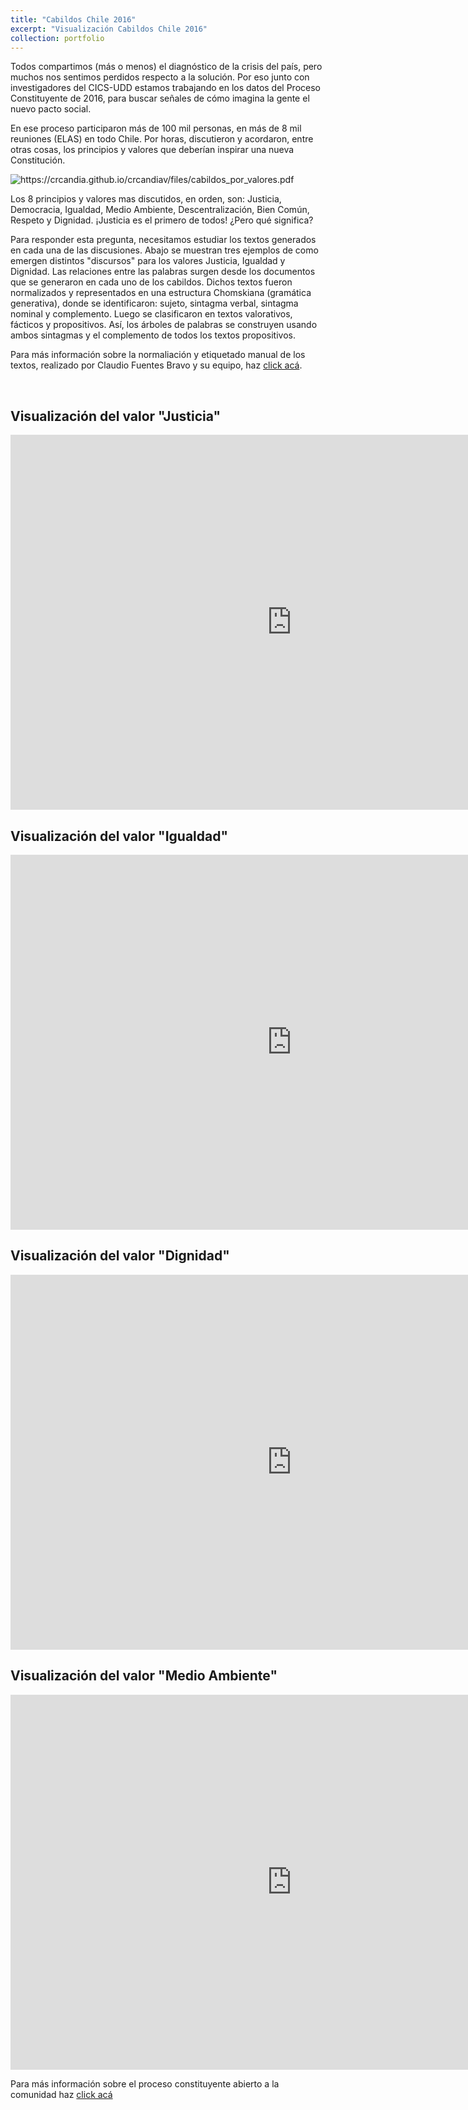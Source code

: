 ```yaml
---
title: "Cabildos Chile 2016"
excerpt: "Visualización Cabildos Chile 2016"
collection: portfolio
---
```


Todos compartimos (más o menos) el diagnóstico de la crisis del país, pero muchos nos sentimos perdidos respecto a la solución. Por eso junto con investigadores del CICS-UDD estamos trabajando en los datos del Proceso Constituyente de 2016, para buscar señales de cómo imagina la gente el nuevo pacto social.

En ese proceso participaron más de 100 mil personas, en más de 8 mil reuniones (ELAS) en todo Chile. Por horas, discutieron y acordaron, entre otras cosas, los principios y valores que deberían inspirar una nueva Constitución.

<img src="https://crcandia.github.io/crcandiav/files/cabildos_por_valores.png" alt="https://crcandia.github.io/crcandiav/files/cabildos_por_valores.pdf">

Los 8 principios y valores mas discutidos, en orden, son: Justicia, Democracia, Igualdad, Medio Ambiente, Descentralización, Bien Común, Respeto y Dignidad. ¡Justicia es el primero de todos! ¿Pero qué significa?

Para responder esta pregunta, necesitamos estudiar los textos generados en cada una de las discusiones. Abajo se muestran tres ejemplos de como emergen distintos "discursos" para los valores Justicia, Igualdad y Dignidad. Las relaciones entre las palabras surgen desde los documentos que se generaron en cada uno de los cabildos. Dichos textos fueron normalizados y representados en una estructura Chomskiana (gramática generativa), donde se identificaron: sujeto, sintagma verbal, sintagma nominal y complemento. Luego se clasificaron en textos valorativos, fácticos y propositivos. Así, los árboles de palabras se construyen usando ambos sintagmas y el complemento de todos los textos propositivos. 

Para más información sobre la normaliación y etiquetado manual de los textos, realizado por Claudio Fuentes Bravo y su equipo, haz <a href="https://www.researchgate.net/publication/319016008_200K_Crowdsourced_Political_Arguments_for_a_New_Chilean_Constitution" target="_blank">click acá</a>.



<br>

Visualización del valor "Justicia"
--------

<iframe width="900" height="600" src="https://crcandia.github.io/crcandiav/files/Justicia_valores.html" frameborder="0" allowfullscreen></iframe>

<br>


Visualización del valor "Igualdad"
--------

<iframe width="900" height="600" src="https://crcandia.github.io/crcandiav/files/igualdad_valores.html" frameborder="0" allowfullscreen></iframe>

<br>


Visualización del valor "Dignidad"
--------

<iframe width="900" height="600" src="https://crcandia.github.io/crcandiav/files/dignidad_valores.html" frameborder="0" allowfullscreen></iframe>

<br>

Visualización del valor "Medio Ambiente"
--------

<iframe width="900" height="600" src="https://crcandia.github.io/crcandiav/files/mambiente_valores.html" frameborder="0" allowfullscreen></iframe>


Para más información sobre el proceso constituyente abierto a la comunidad haz  <a href="https://www.unaconstitucionparachile.cl/memoria_proceso_constituyente.pdf" target="_blank">click acá</a>



